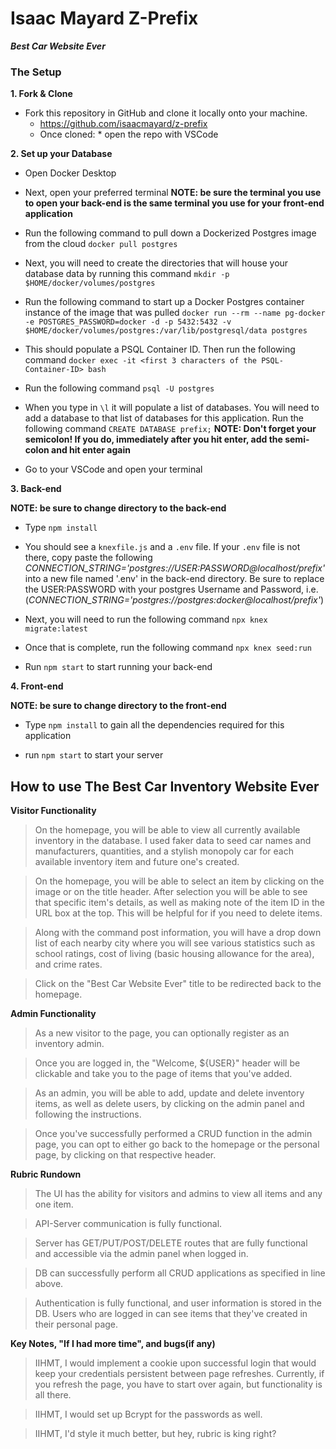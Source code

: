 # Isaac Mayard Z-Prefix

***Best Car Website Ever***

### The Setup

**1. Fork & Clone** 

* Fork this repository in GitHub and clone it locally onto your machine.
	* https://github.com/isaacmayard/z-prefix
	* Once cloned:
			* open the repo with VSCode

**2. Set up your Database**

* Open Docker Desktop

* Next, open your preferred terminal **NOTE: be sure the terminal you use to open your back-end is the same terminal you use for your front-end application**

* Run the following command to pull down a Dockerized Postgres image from the cloud `docker pull postgres`

* Next, you will need to create the directories that will house your database data by running this command `mkdir -p $HOME/docker/volumes/postgres`

* Run the following command to start up a Docker Postgres container instance of the image that was pulled `docker run --rm --name pg-docker -e POSTGRES_PASSWORD=docker -d -p 5432:5432 -v $HOME/docker/volumes/postgres:/var/lib/postgresql/data postgres`

* This should populate a PSQL Container ID. Then run the following command `docker exec -it <first 3 characters of the PSQL-Container-ID> bash`

* Run the following command `psql -U postgres`

* When you type in `\l` it will populate a list of databases. You will need to add a database to that list of databases for this application. Run the following command `CREATE DATABASE prefix;` **NOTE: Don't forget your semicolon! If you do, immediately after you hit enter, add the semi-colon and hit enter again**

* Go to your VSCode and open your terminal

**3. Back-end**

**NOTE: be sure to change directory to the back-end**

* Type `npm install`

* You should see a `knexfile.js` and a `.env` file. If your `.env` file is not there, copy paste the following *CONNECTION_STRING='postgres://USER:PASSWORD@localhost/prefix'* into a new file named '.env' in the back-end directory. Be sure to replace the USER:PASSWORD with your postgres Username and Password, i.e.(*CONNECTION_STRING='postgres://postgres:docker@localhost/prefix'*)

* Next, you will need to run the following command `npx knex migrate:latest`

* Once that is complete, run the following command `npx knex seed:run`

* Run `npm start` to start running your back-end 

**4. Front-end**

**NOTE: be sure to change directory to the front-end**

* Type `npm install` to gain all the dependencies required for this application

* run `npm start` to start your server 

## How to use The Best Car Inventory Website Ever

**Visitor Functionality**

> On the homepage, you will be able to view all currently available inventory in the database. I used faker data to seed car names and manufacturers, quantities, and a stylish monopoly car for each available inventory item and future one's created.

> On the homepage, you will be able to select an item by clicking on the image or on the title header. After selection you will be able to see that specific item's details, as well as making note of the item ID in the URL box at the top. This will be helpful for if you need to delete items.

> Along with the command post information, you will have a drop down list of each nearby city where you will see various statistics such as school ratings, cost of living (basic housing allowance for the area), and crime rates.

> Click on the "Best Car Website Ever" title to be redirected back to the homepage.

**Admin Functionality**

> As a new visitor to the page, you can optionally register as an inventory admin.

> Once you are logged in, the "Welcome, ${USER}" header will be clickable and take you to the page of items that you've added.

> As an admin, you will be able to add, update and delete inventory items, as well as delete users, by clicking on the admin panel and following the instructions.

> Once you've successfully performed a CRUD function in the admin page, you can opt to either go back to the homepage or the personal page, by clicking on that respective header.

**Rubric Rundown**

> The UI has the ability for visitors and admins to view all items and any one item.

> API-Server communication is fully functional.

> Server has GET/PUT/POST/DELETE routes that are fully functional and accessible via the admin panel when logged in.

> DB can successfully perform all CRUD applications as specified in line above.

> Authentication is fully functional, and user information is stored in the DB. Users who are logged in can see items that they've created in their personal page.



**Key Notes, "If I had more time", and bugs(if any)**

> IIHMT, I would implement a cookie upon successful login that would keep your credentials persistent between page refreshes. Currently, if you refresh the page, you have to start over again, but functionality is all there.

> IIHMT, I would set up Bcrypt for the passwords as well.

> IIHMT, I'd style it much better, but hey, rubric is king right?